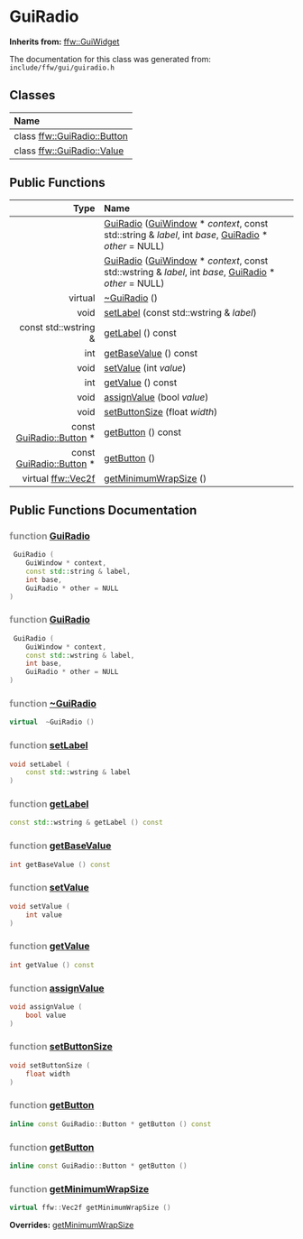 GuiRadio
===================================


**Inherits from:** [ffw::GuiWidget](ffw_GuiWidget.html)

The documentation for this class was generated from: `include/ffw/gui/guiradio.h`



## Classes

| Name |
|:-----|
| class [ffw::GuiRadio::Button](ffw_GuiRadio_Button.html) |
| class [ffw::GuiRadio::Value](ffw_GuiRadio_Value.html) |


## Public Functions

| Type | Name |
| -------: | :------- |
|   | [GuiRadio](#9fb9dff3) ([GuiWindow](ffw_GuiWindow.html) * _context_, const std::string & _label_, int _base_, [GuiRadio](ffw_GuiRadio.html) * _other_ = NULL)  |
|   | [GuiRadio](#449e2be6) ([GuiWindow](ffw_GuiWindow.html) * _context_, const std::wstring & _label_, int _base_, [GuiRadio](ffw_GuiRadio.html) * _other_ = NULL)  |
|  virtual  | [~GuiRadio](#49046924) ()  |
|  void | [setLabel](#39cedeea) (const std::wstring & _label_)  |
|  const std::wstring & | [getLabel](#7774ed27) () const  |
|  int | [getBaseValue](#c93642f6) () const  |
|  void | [setValue](#2b025679) (int _value_)  |
|  int | [getValue](#04937874) () const  |
|  void | [assignValue](#696f023d) (bool _value_)  |
|  void | [setButtonSize](#c72925cc) (float _width_)  |
|  const [GuiRadio::Button](ffw_GuiRadio_Button.html) * | [getButton](#6698d94c) () const  |
|  const [GuiRadio::Button](ffw_GuiRadio_Button.html) * | [getButton](#206abf9f) ()  |
|  virtual [ffw::Vec2f](ffw.html#fcfaa6c5) | [getMinimumWrapSize](#1b50dcea) ()  |


## Public Functions Documentation

### <span style="opacity:0.5;">function</span> <a id="9fb9dff3" href="#9fb9dff3">GuiRadio</a>

```cpp
 GuiRadio (
    GuiWindow * context,
    const std::string & label,
    int base,
    GuiRadio * other = NULL
) 
```



### <span style="opacity:0.5;">function</span> <a id="449e2be6" href="#449e2be6">GuiRadio</a>

```cpp
 GuiRadio (
    GuiWindow * context,
    const std::wstring & label,
    int base,
    GuiRadio * other = NULL
) 
```



### <span style="opacity:0.5;">function</span> <a id="49046924" href="#49046924">~GuiRadio</a>

```cpp
virtual  ~GuiRadio () 
```



### <span style="opacity:0.5;">function</span> <a id="39cedeea" href="#39cedeea">setLabel</a>

```cpp
void setLabel (
    const std::wstring & label
) 
```



### <span style="opacity:0.5;">function</span> <a id="7774ed27" href="#7774ed27">getLabel</a>

```cpp
const std::wstring & getLabel () const 
```



### <span style="opacity:0.5;">function</span> <a id="c93642f6" href="#c93642f6">getBaseValue</a>

```cpp
int getBaseValue () const 
```



### <span style="opacity:0.5;">function</span> <a id="2b025679" href="#2b025679">setValue</a>

```cpp
void setValue (
    int value
) 
```



### <span style="opacity:0.5;">function</span> <a id="04937874" href="#04937874">getValue</a>

```cpp
int getValue () const 
```



### <span style="opacity:0.5;">function</span> <a id="696f023d" href="#696f023d">assignValue</a>

```cpp
void assignValue (
    bool value
) 
```



### <span style="opacity:0.5;">function</span> <a id="c72925cc" href="#c72925cc">setButtonSize</a>

```cpp
void setButtonSize (
    float width
) 
```



### <span style="opacity:0.5;">function</span> <a id="6698d94c" href="#6698d94c">getButton</a>

```cpp
inline const GuiRadio::Button * getButton () const 
```



### <span style="opacity:0.5;">function</span> <a id="206abf9f" href="#206abf9f">getButton</a>

```cpp
inline const GuiRadio::Button * getButton () 
```



### <span style="opacity:0.5;">function</span> <a id="1b50dcea" href="#1b50dcea">getMinimumWrapSize</a>

```cpp
virtual ffw::Vec2f getMinimumWrapSize () 
```



**Overrides:** [getMinimumWrapSize](/doc/ffw_GuiWidget.md#c12efa3f)



